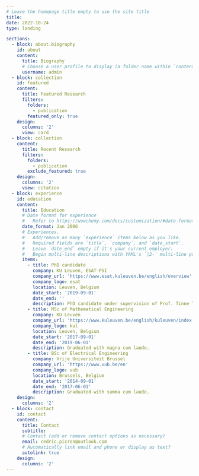 ```yaml
---
# Leave the homepage title empty to use the site title
title:
date: 2022-10-24
type: landing

sections:
  - block: about.biography
    id: about
    content:
      title: Biography
      # Choose a user profile to display (a folder name within `content/authors/`)
      username: admin
  - block: collection
    id: featured
    content:
      title: Featured Research
      filters:
        folders:
          - publication
        featured_only: true
    design:
      columns: '2'
      view: card
  - block: collection
    content:
      title: Recent Research
      filters:
        folders:
          - publication
        exclude_featured: true
    design:
      columns: '2'
      view: citation
  - block: experience
    id: education
    content:
      title: Education
      # Date format for experience
      #   Refer to https://wowchemy.com/docs/customization/#date-format
      date_format: Jan 2006
      # Experiences.
      #   Add/remove as many `experience` items below as you like.
      #   Required fields are `title`, `company`, and `date_start`.
      #   Leave `date_end` empty if it's your current employer.
      #   Begin multi-line descriptions with YAML's `|2-` multi-line prefix.
      items:
        - title: PhD candidate
          company: KU Leuven, ESAT-PSI
          company_url: 'https://www.esat.kuleuven.be/english/overview'
          company_logo: esat
          location: Leuven, Belgium
          date_start: '2019-09-01'
          date_end: ''
          description: PhD candidate under supervision of Prof. Tinne Tuytelaars.
        - title: MSc of Mathematical Engineering
          company: KU Leuven
          company_url: 'https://www.kuleuven.be/english/kuleuven/index.html'
          company_logo: kul
          location: Leuven, Belgium
          date_start: '2017-09-01'
          date_end: '2019-06-01'
          description: Graduated with magna cum laude.
        - title: BSc of Electrical Engineering
          company: Vrije Universiteit Brussel
          company_url: 'https://www.vub.be/en'
          company_logo: vub
          location: Brussels, Belgium
          date_start: '2014-09-01'
          date_end: '2017-06-01'
          description: Graduated with summa cum laude.
    design:
      columns: '2'
  - block: contact
    id: contact
    content:
      title: Contact
      subtitle:
      # Contact (add or remove contact options as necessary)
      email: cedric.picron@outlook.com
      # Automatically link email and phone or display as text?
      autolink: true
    design:
      columns: '2'
---
```


